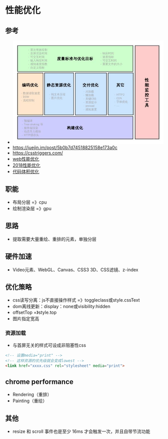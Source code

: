 # 性能优化

## 参考
- ![性能优化](性能优化.jpeg)
- https://juejin.im/post/5b0b7d74518825158e173a0c
- https://csstriggers.com/
- [web性能优化](https://mp.weixin.qq.com/s?__biz=MzA5NzkwNDk3MQ==&mid=2650587679&idx=1&sn=9698007b09525696896d4cbf135d1ede&scene=21#wechat_redirect)
- [2018性能优化](https://mp.weixin.qq.com/s/Ngj1bVkXRsXx0Ke6EdWkCg)
- [代码体积优化](https://mp.weixin.qq.com/s/1UowJDccbK8FI-VH8S90_Q)

## 职能
- 布局分层 =》cpu
- 绘制渲染层 =》gpu

## 思路
- 提取需要大量重绘、重排的元素，单独分层

## 硬件加速
- Video元素、WebGL、Canvas、CSS3 3D、CSS滤镜、z-index

## 优化策略
- css读写分离：js不直接操作样式 =》toggleclass或style.cssText
- dom离线更新：display：none或visibility:hidden
- offsetTop =》style.top
- 图片指定宽高

### 资源加载
- 与首屏无关的样式可设成非阻塞性css
```html
<!-- 设置media="print" -->
<!-- 这样资源的优先级就会变成lowest -->
<link href="xxxx.css" rel="stylesheet" media="print">
```

## chrome performance
- Rendering（重排）
- Painting（重绘）

## 其他
- resize 和 scroll 事件也是至少 16ms 才会触发一次，并且自带节流功能

